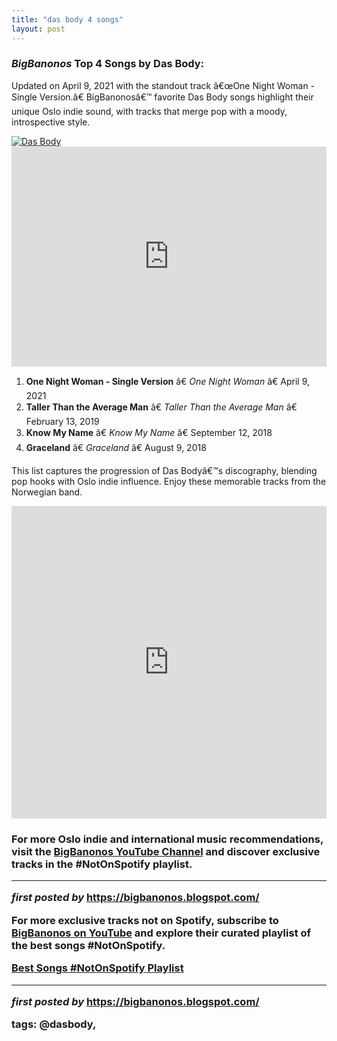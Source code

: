 ```yaml
---
title: "das body 4 songs"
layout: post
---
```

<h3><em>BigBanonos</em> Top 4 Songs by Das Body:</h3> <p>Updated on April 9, 2021 with the standout track â€œOne Night Woman - Single Version.â€ BigBanonosâ€™ favorite Das Body songs highlight their unique Oslo indie sound, with tracks that merge pop with a moody, introspective style.</p> <!--Image-->
<div class="separator"> <a href="https://f4.bcbits.com/img/0022402588_10.jpg" > <img alt="Das Body" src="https://f4.bcbits.com/img/0022402588_10.jpg" /> </a>
</div> <!--Spotify Playlist Embed-->
<iframe allow="autoplay; clipboard-write; encrypted-media; fullscreen; picture-in-picture" allowfullscreen="" frameborder="0" height="352" loading="lazy" src="https://open.spotify.com/embed/playlist/4qArNqGwTwNi4QyA5bjhSn?utm_source=generator" width="100%"></iframe> <!--Song Listings-->
<ol> <li><strong>One Night Woman - Single Version</strong> â€ <em>One Night Woman</em> â€ April 9, 2021</li> <li><strong>Taller Than the Average Man</strong> â€ <em>Taller Than the Average Man</em> â€ February 13, 2019</li> <li><strong>Know My Name</strong> â€ <em>Know My Name</em> â€ September 12, 2018</li> <li><strong>Graceland</strong> â€ <em>Graceland</em> â€ August 9, 2018</li>
</ol> <p>This list captures the progression of Das Bodyâ€™s discography, blending pop hooks with Oslo indie influence. Enjoy these memorable tracks from the Norwegian band.</p>
<iframe allow="autoplay; encrypted-media" allowfullscreen="" frameborder="0" height="500" src="https://www.youtube.com/embed/videoseries?list=PLtuNtuTatqI1ShuNVlTUVLUs7o03Jud7M" width="100%"></iframe><br />
<h3>
<!--YouTube Embed and Link to Channel-->
<p>For more Oslo indie and international music recommendations, visit the <a href="https://www.youtube.com/channel/BigBanonos" target="_blank">BigBanonos YouTube Channel</a> and discover exclusive tracks in the #NotOnSpotify playlist.</p> <hr /> <p><em>first posted by</em> <a href="https://bigbanonos.blogspot.com/" rel="noopener" target="_new">https://bigbanonos.blogspot.com/</a></p>


<!--Subscribe and Playlist Links-->
<div>
    <p>For more exclusive tracks not on Spotify, subscribe to <a href="https://www.youtube.com/@BigBanonos" target="_blank">BigBanonos on YouTube</a> and explore their curated playlist of the best songs <strong>#NotOnSpotify</strong>.</p>
    <p><a href="https://www.youtube.com/playlist?list=PLtuNtuTatqI0kFahUCbtbfenC_ET5O_tr" target="_blank">Best Songs #NotOnSpotify Playlist<br /></a></p></div>

<hr />

<p><em>first posted by</em> <a href="https://bigbanonos.blogspot.com/" rel="noopener" target="_new">https://bigbanonos.blogspot.com/</a></p>

<p>tags: @dasbody,</p>
